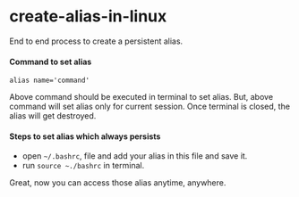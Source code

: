 # create-alias-in-linux
End to end process to create a persistent alias.



#### Command to set alias

```
alias name='command'
```
Above command should be executed in terminal to set alias. But, above command will set alias only for current session. Once terminal is closed, the alias will get destroyed.

#### Steps to set alias which always persists

   * open ```~/.bashrc```, file and add your alias in this file and save it.
   * run ```source ~./bashrc``` in terminal.

Great, now you can access those alias anytime, anywhere.
